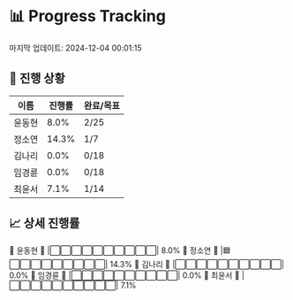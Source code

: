 # 📊 Progress Tracking
마지막 업데이트: 2024-12-04 00:01:15

## 🎯 진행 상황
| 이름 | 진행률 | 완료/목표 |
|------|--------|-----------|
| 윤동현 | 8.0% | 2/25 |
| 정소연 | 14.3% | 1/7 |
| 김나리 | 0.0% | 0/18 |
| 임경륜 | 0.0% | 0/18 |
| 최윤서 | 7.1% | 1/14 |

## 📈 상세 진행률
👤 윤동현  🎯 |⬜⬜⬜⬜⬜⬜⬜⬜⬜⬜| 8.0%
👤 정소연  🎯 |🟦⬜⬜⬜⬜⬜⬜⬜⬜⬜| 14.3%
👤 김나리  🎯 |⬜⬜⬜⬜⬜⬜⬜⬜⬜⬜| 0.0%
👤 임경륜  🎯 |⬜⬜⬜⬜⬜⬜⬜⬜⬜⬜| 0.0%
👤 최윤서  🎯 |⬜⬜⬜⬜⬜⬜⬜⬜⬜⬜| 7.1%
